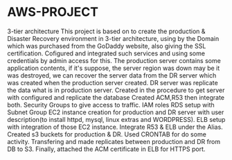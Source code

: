 # AWS-PROJECT
3-tier architecture 
This project is based on to create the production & Disaster Recovery environment in 3-tier architecture, using by the Domain which was purchased from the GoDaddy website, also giving the SSL certification. Cofigured and integrated such services and using some credentials by admin access for this. The production server contains some application contents, if it's suppose, the server region was down may be it was destroyed, we can recover the server data from the DR server which was created when the production server created. DR server was replicate the data what is in production server.
Created in the procedure to get server with configured and replicate the database
Created ACM,R53 then integrate both.
Security Groups to give access to traffic.
IAM roles
RDS setup with Subnet Group
EC2 instance creation for production and DR server with user description(to install httpd, mysql, linux extras and WORDPRESS). ELB setup with integration of those EC2 instance.
Integrate R53 & ELB under the Alias.
Created s3 buckets for production & DR.
Used CRONTAB for do some activity.
Transfering and made replicates between production and DR from DB to S3.
Finally, attached the ACM certificate in ELB for HTTPS port.
